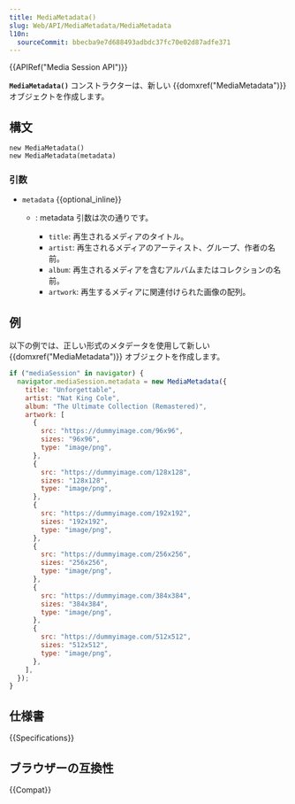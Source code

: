```yaml
---
title: MediaMetadata()
slug: Web/API/MediaMetadata/MediaMetadata
l10n:
  sourceCommit: bbecba9e7d688493adbdc37fc70e02d87adfe371
---
```


{{APIRef("Media Session API")}}

**`MediaMetadata()`** コンストラクターは、新しい {{domxref("MediaMetadata")}} オブジェクトを作成します。

## 構文

```js-nolint
new MediaMetadata()
new MediaMetadata(metadata)
```

### 引数

- `metadata` {{optional_inline}}

  - : metadata 引数は次の通りです。

    - `title`: 再生されるメディアのタイトル。
    - `artist`: 再生されるメディアのアーティスト、グループ、作者の名前。
    - `album`: 再生されるメディアを含むアルバムまたはコレクションの名前。
    - `artwork`: 再生するメディアに関連付けられた画像の配列。

## 例

以下の例では、正しい形式のメタデータを使用して新しい {{domxref("MediaMetadata")}} オブジェクトを作成します。

```js
if ("mediaSession" in navigator) {
  navigator.mediaSession.metadata = new MediaMetadata({
    title: "Unforgettable",
    artist: "Nat King Cole",
    album: "The Ultimate Collection (Remastered)",
    artwork: [
      {
        src: "https://dummyimage.com/96x96",
        sizes: "96x96",
        type: "image/png",
      },
      {
        src: "https://dummyimage.com/128x128",
        sizes: "128x128",
        type: "image/png",
      },
      {
        src: "https://dummyimage.com/192x192",
        sizes: "192x192",
        type: "image/png",
      },
      {
        src: "https://dummyimage.com/256x256",
        sizes: "256x256",
        type: "image/png",
      },
      {
        src: "https://dummyimage.com/384x384",
        sizes: "384x384",
        type: "image/png",
      },
      {
        src: "https://dummyimage.com/512x512",
        sizes: "512x512",
        type: "image/png",
      },
    ],
  });
}
```

## 仕様書

{{Specifications}}

## ブラウザーの互換性

{{Compat}}
